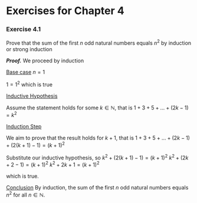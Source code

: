 # Exercises for Chapter 4

### Exercise 4.1
Prove that the sum of the first $n$ odd natural numbers equals $n^2$ by induction or strong induction

_**Proof.**_ We proceed by induction

<ins>Base case</ins> $n=1$

$1=1^2$ which is true

<ins>Inductive Hypothesis</ins>

Assume the statement holds for some $k \in \mathbb{N}$, that is
$1+3+5+...+ (2k-1)=k^2$

<ins>Induction Step</ins>

We aim to prove that the result holds for $k+1$, that is
$1+3+5+...+ (2k-1) + (2(k+1) - 1)=(k+1)^2$

Substitute our inductive hypothesis, so
$k^2 + (2(k+1) - 1) =(k+1)^2$
$k^2 + (2k + 2 - 1) =(k+1)^2$
$k^2 + 2k + 1 =(k+1)^2$

which is true.

<ins>Conclusion</ins> By induction, the sum of the first $n$ odd natural numbers equals $n^2$ for all $n \in \mathbb{N}$.




